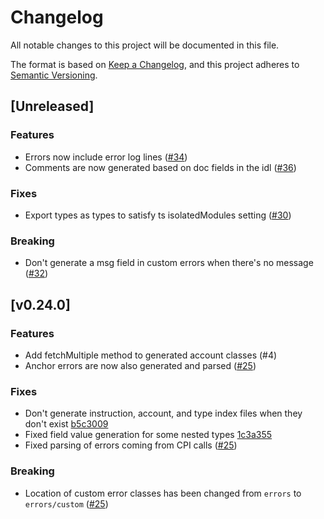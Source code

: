 # Changelog

All notable changes to this project will be documented in this file.

The format is based on [Keep a Changelog](https://keepachangelog.com/en/1.0.0/),
and this project adheres to [Semantic Versioning](https://semver.org/spec/v2.0.0.html).

## [Unreleased]

### Features

- Errors now include error log lines ([#34](https://github.com/kklas/anchor-client-gen/pull/34))
- Comments are now generated based on doc fields in the idl ([#36](https://github.com/kklas/anchor-client-gen/pull/36))

### Fixes

- Export types as types to satisfy ts isolatedModules setting ([#30](https://github.com/kklas/anchor-client-gen/pull/30))

### Breaking

- Don't generate a msg field in custom errors when there's no message ([#32](https://github.com/kklas/anchor-client-gen/pull/32))

## [v0.24.0]

### Features

- Add fetchMultiple method to generated account classes (#4)
- Anchor errors are now also generated and parsed ([#25](https://github.com/kklas/anchor-client-gen/pull/25))

### Fixes

- Don't generate instruction, account, and type index files when they don't exist [b5c3009](https://github.com/kklas/anchor-client-gen/commit/b5c3009ae03ca1b26792d27e9290f9e9235880e2)
- Fixed field value generation for some nested types [1c3a355](https://github.com/kklas/anchor-client-gen/commit/1c3a35552aaae8e318a29e3faf2b4c5df5cc0229)
- Fixed parsing of errors coming from CPI calls ([#25](https://github.com/kklas/anchor-client-gen/pull/25))

### Breaking

- Location of custom error classes has been changed from `errors` to `errors/custom` ([#25](https://github.com/kklas/anchor-client-gen/pull/25))
